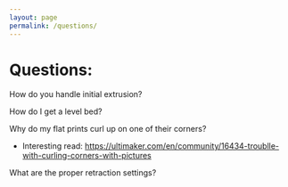 ```yaml
---
layout: page
permalink: /questions/
---
```


# Questions:

How do you handle initial extrusion?

How do I get a level bed?

Why do my flat prints curl up on one of their corners?
  * Interesting read: https://ultimaker.com/en/community/16434-troublle-with-curling-corners-with-pictures

What are the proper retraction settings?


